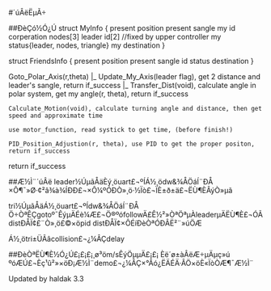 #´úÂëËµÃ÷

##ÐèÇó½Ó¿Ú
struct MyInfo
{
  present position
  present sangle
  my id
  corperation nodes[3]
  leader id[2] //fixed by upper controller
  my status{leader, nodes, triangle}
  my destination
}

struct FriendsInfo
{
  present position
  present sangle
  id
  status
  destination
}

Goto_Polar_Axis(r,theta)
|_
    Update_My_Axis(leader flag), get 2 distance and leader's sangle, return if_success
    |_
      Transfer_Dist(void), calculate angle in polar system, get my angle(r, theta), return if_success

    Calculate_Motion(void), calculate turning angle and distance, then get speed and approximate time

    use motor_function, read systick to get time, (before finish!)

    PID_Position_Adjustion(r, theta), use PID to get the proper positon, return if_success

return if_success

##Æ½Ì¨´úÂë
leader½ÚµãÅäÈý¸öuart£¬ºÍÁ½¸ödw&¾ÅÖáÍ¨ÐÅ
×Ô¶¯»Ø·¢²â¾à¾ÍÐÐ£¬×Ô¼ºÓÐÒ»¸ö·½Ïò£¬ÏÈ±ð±ä£¬ËÙ¶ÈÂýÒ»µã

tri½ÚµãÅäÁ½¸öuart£¬ºÍdw&¾ÅÖáÍ¨ÐÅ
Ö÷ÒªÊÇgotoº¯ÊýµÄÉè¼Æ£¬Ö®ºófollowÄ£Ê½²»ÒªÖªµÀleaderµÄËÙ¶È£¬ÓÃdistÐÅÏ¢£¨Ò»¸ö£©×öpid
distÐÅÏ¢×ÔÉíÐèÒªÓÐÂË²¨»úÖÆ

Á½¸ötri±ÜÃâcollision£¬¿¼ÂÇdelay

##ÐèÒªËÙ¶È½Ó¿Ú£¡£¡£¡¸ø³öm/sÊýÖµµÄ£¡£¡
Èë´ø±àÂëÆ÷µÄµç»ú
ºóÆÚ£¬Èç¹û²»×öÐ¡Æ½Ì¨demo£¬¿¼ÂÇ×°Âó¿ËÄÉÄ·ÂÖ×öÈ«ÏòÒÆ¶¯Æ½Ì¨

Updated by haldak 3.3